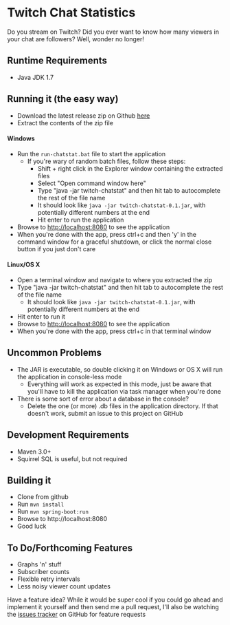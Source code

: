 # Twitch Chat Statistics

Do you stream on Twitch? Did you ever want to know how many viewers in your chat are followers? Well, wonder no longer!

## Runtime Requirements

* Java JDK 1.7

## Running it (the easy way)

* Download the latest release zip on Github [here](https://github.com/mgway/chatstat/releases)
* Extract the contents of the zip file

#### Windows
* Run the `run-chatstat.bat` file to start the application
  * If you're wary of random batch files, follow these steps:
    * Shift + right click in the Explorer window containing the extracted files
    * Select "Open command window here"
    * Type "java -jar twitch-chatstat" and then hit tab to autocomplete the rest of the file name
    * It should look like `java -jar twitch-chatstat-0.1.jar`, with potentially different numbers at the end
    * Hit enter to run the application
* Browse to [http://localhost:8080](http://localhost:8080) to see the application
* When you're done with the app, press ctrl+c and then 'y' in the command window for a graceful shutdown, or click the normal close button if you just don't care

#### Linux/OS X
* Open a terminal window and navigate to where you extracted the zip
* Type "java -jar twitch-chatstat" and then hit tab to autocomplete the rest of the file name
  * It should look like `java -jar twitch-chatstat-0.1.jar`, with potentially different numbers at the end
* Hit enter to run it
* Browse to [http://localhost:8080](http://localhost:8080) to see the application
* When you're done with the app, press ctrl+c in that terminal window

## Uncommon Problems
* The JAR is executable, so double clicking it on Windows or OS X will run the application in console-less mode
  * Everything will work as expected in this mode, just be aware that you'll have to kill the application via task manager when you're done
* There is some sort of error about a database in the console?
  * Delete the one (or more) .db files in the application directory. If that doesn't work, submit an issue to this project on GitHub

## Development Requirements

* Maven 3.0+
* Squirrel SQL is useful, but not required

## Building it

* Clone from github
* Run `mvn install`
* Run `mvn spring-boot:run`
* Browse to http://localhost:8080
* Good luck


## To Do/Forthcoming Features
* Graphs 'n' stuff
* Subscriber counts
* Flexible retry intervals
* Less noisy viewer count updates

Have a feature idea? While it would be super cool if you could go ahead and implement it yourself and then send me a pull request, 
I'll also be watching the [issues tracker](https://github.com/mgway/chatstat/issues) on GitHub for feature requests

